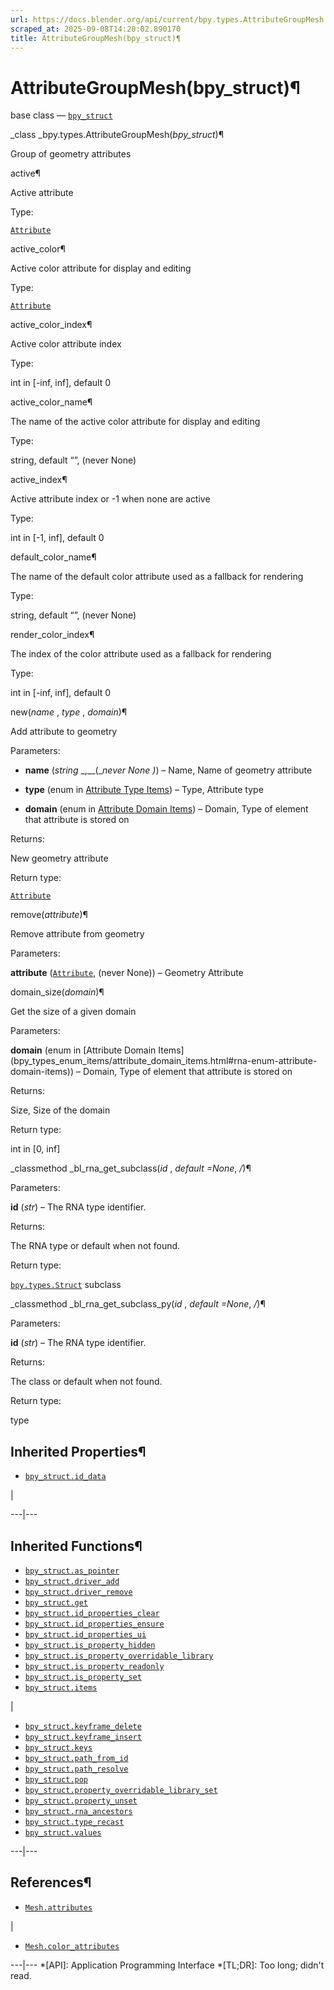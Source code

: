 ```yaml
---
url: https://docs.blender.org/api/current/bpy.types.AttributeGroupMesh.html
scraped_at: 2025-09-08T14:20:02.890170
title: AttributeGroupMesh(bpy_struct)¶
---
```


# AttributeGroupMesh(bpy_struct)¶  
  
base class — [`bpy_struct`](bpy.types.bpy_struct.html#bpy.types.bpy_struct
"bpy.types.bpy_struct")

_class _bpy.types.AttributeGroupMesh(_bpy_struct_)¶

    

Group of geometry attributes

active¶

    

Active attribute

Type:

    

[`Attribute`](bpy.types.Attribute.html#bpy.types.Attribute
"bpy.types.Attribute")

active_color¶

    

Active color attribute for display and editing

Type:

    

[`Attribute`](bpy.types.Attribute.html#bpy.types.Attribute
"bpy.types.Attribute")

active_color_index¶

    

Active color attribute index

Type:

    

int in [-inf, inf], default 0

active_color_name¶

    

The name of the active color attribute for display and editing

Type:

    

string, default “”, (never None)

active_index¶

    

Active attribute index or -1 when none are active

Type:

    

int in [-1, inf], default 0

default_color_name¶

    

The name of the default color attribute used as a fallback for rendering

Type:

    

string, default “”, (never None)

render_color_index¶

    

The index of the color attribute used as a fallback for rendering

Type:

    

int in [-inf, inf], default 0

new(_name_ , _type_ , _domain_)¶

    

Add attribute to geometry

Parameters:

    

  * **name** (_string_ _,__(__never None_ _)_) – Name, Name of geometry attribute

  * **type** (enum in [Attribute Type Items](bpy_types_enum_items/attribute_type_items.html#rna-enum-attribute-type-items)) – Type, Attribute type

  * **domain** (enum in [Attribute Domain Items](bpy_types_enum_items/attribute_domain_items.html#rna-enum-attribute-domain-items)) – Domain, Type of element that attribute is stored on

Returns:

    

New geometry attribute

Return type:

    

[`Attribute`](bpy.types.Attribute.html#bpy.types.Attribute
"bpy.types.Attribute")

remove(_attribute_)¶

    

Remove attribute from geometry

Parameters:

    

**attribute** ([`Attribute`](bpy.types.Attribute.html#bpy.types.Attribute
"bpy.types.Attribute"), (never None)) – Geometry Attribute

domain_size(_domain_)¶

    

Get the size of a given domain

Parameters:

    

**domain** (enum in [Attribute Domain
Items](bpy_types_enum_items/attribute_domain_items.html#rna-enum-attribute-
domain-items)) – Domain, Type of element that attribute is stored on

Returns:

    

Size, Size of the domain

Return type:

    

int in [0, inf]

_classmethod _bl_rna_get_subclass(_id_ , _default =None_, _/_)¶

    

Parameters:

    

**id** (_str_) – The RNA type identifier.

Returns:

    

The RNA type or default when not found.

Return type:

    

[`bpy.types.Struct`](bpy.types.Struct.html#bpy.types.Struct
"bpy.types.Struct") subclass

_classmethod _bl_rna_get_subclass_py(_id_ , _default =None_, _/_)¶

    

Parameters:

    

**id** (_str_) – The RNA type identifier.

Returns:

    

The class or default when not found.

Return type:

    

type

## Inherited Properties¶

  * [`bpy_struct.id_data`](bpy.types.bpy_struct.html#bpy.types.bpy_struct.id_data "bpy.types.bpy_struct.id_data")

|

  
---|---  
  
## Inherited Functions¶

  * [`bpy_struct.as_pointer`](bpy.types.bpy_struct.html#bpy.types.bpy_struct.as_pointer "bpy.types.bpy_struct.as_pointer")
  * [`bpy_struct.driver_add`](bpy.types.bpy_struct.html#bpy.types.bpy_struct.driver_add "bpy.types.bpy_struct.driver_add")
  * [`bpy_struct.driver_remove`](bpy.types.bpy_struct.html#bpy.types.bpy_struct.driver_remove "bpy.types.bpy_struct.driver_remove")
  * [`bpy_struct.get`](bpy.types.bpy_struct.html#bpy.types.bpy_struct.get "bpy.types.bpy_struct.get")
  * [`bpy_struct.id_properties_clear`](bpy.types.bpy_struct.html#bpy.types.bpy_struct.id_properties_clear "bpy.types.bpy_struct.id_properties_clear")
  * [`bpy_struct.id_properties_ensure`](bpy.types.bpy_struct.html#bpy.types.bpy_struct.id_properties_ensure "bpy.types.bpy_struct.id_properties_ensure")
  * [`bpy_struct.id_properties_ui`](bpy.types.bpy_struct.html#bpy.types.bpy_struct.id_properties_ui "bpy.types.bpy_struct.id_properties_ui")
  * [`bpy_struct.is_property_hidden`](bpy.types.bpy_struct.html#bpy.types.bpy_struct.is_property_hidden "bpy.types.bpy_struct.is_property_hidden")
  * [`bpy_struct.is_property_overridable_library`](bpy.types.bpy_struct.html#bpy.types.bpy_struct.is_property_overridable_library "bpy.types.bpy_struct.is_property_overridable_library")
  * [`bpy_struct.is_property_readonly`](bpy.types.bpy_struct.html#bpy.types.bpy_struct.is_property_readonly "bpy.types.bpy_struct.is_property_readonly")
  * [`bpy_struct.is_property_set`](bpy.types.bpy_struct.html#bpy.types.bpy_struct.is_property_set "bpy.types.bpy_struct.is_property_set")
  * [`bpy_struct.items`](bpy.types.bpy_struct.html#bpy.types.bpy_struct.items "bpy.types.bpy_struct.items")

|

  * [`bpy_struct.keyframe_delete`](bpy.types.bpy_struct.html#bpy.types.bpy_struct.keyframe_delete "bpy.types.bpy_struct.keyframe_delete")
  * [`bpy_struct.keyframe_insert`](bpy.types.bpy_struct.html#bpy.types.bpy_struct.keyframe_insert "bpy.types.bpy_struct.keyframe_insert")
  * [`bpy_struct.keys`](bpy.types.bpy_struct.html#bpy.types.bpy_struct.keys "bpy.types.bpy_struct.keys")
  * [`bpy_struct.path_from_id`](bpy.types.bpy_struct.html#bpy.types.bpy_struct.path_from_id "bpy.types.bpy_struct.path_from_id")
  * [`bpy_struct.path_resolve`](bpy.types.bpy_struct.html#bpy.types.bpy_struct.path_resolve "bpy.types.bpy_struct.path_resolve")
  * [`bpy_struct.pop`](bpy.types.bpy_struct.html#bpy.types.bpy_struct.pop "bpy.types.bpy_struct.pop")
  * [`bpy_struct.property_overridable_library_set`](bpy.types.bpy_struct.html#bpy.types.bpy_struct.property_overridable_library_set "bpy.types.bpy_struct.property_overridable_library_set")
  * [`bpy_struct.property_unset`](bpy.types.bpy_struct.html#bpy.types.bpy_struct.property_unset "bpy.types.bpy_struct.property_unset")
  * [`bpy_struct.rna_ancestors`](bpy.types.bpy_struct.html#bpy.types.bpy_struct.rna_ancestors "bpy.types.bpy_struct.rna_ancestors")
  * [`bpy_struct.type_recast`](bpy.types.bpy_struct.html#bpy.types.bpy_struct.type_recast "bpy.types.bpy_struct.type_recast")
  * [`bpy_struct.values`](bpy.types.bpy_struct.html#bpy.types.bpy_struct.values "bpy.types.bpy_struct.values")

  
---|---  
  
## References¶

  * [`Mesh.attributes`](bpy.types.Mesh.html#bpy.types.Mesh.attributes "bpy.types.Mesh.attributes")

|

  * [`Mesh.color_attributes`](bpy.types.Mesh.html#bpy.types.Mesh.color_attributes "bpy.types.Mesh.color_attributes")

  
---|---
  *[API]: Application Programming Interface
  *[TL;DR]: Too long; didn't read.

